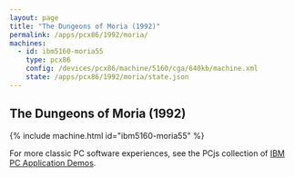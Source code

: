 ```yaml
---
layout: page
title: "The Dungeons of Moria (1992)"
permalink: /apps/pcx86/1992/moria/
machines:
  - id: ibm5160-moria55
    type: pcx86
    config: /devices/pcx86/machine/5160/cga/640kb/machine.xml
    state: /apps/pcx86/1992/moria/state.json
---
```


The Dungeons of Moria (1992)
----------------------------

{% include machine.html id="ibm5160-moria55" %}

For more classic PC software experiences, see the PCjs collection of [IBM PC Application Demos](/apps/pcx86/).
